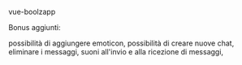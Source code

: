 vue-boolzapp

Bonus aggiunti:

possibilità di aggiungere emoticon,
possibilità di creare nuove chat,
eliminare i messaggi,
suoni all'invio e alla ricezione di messaggi,
